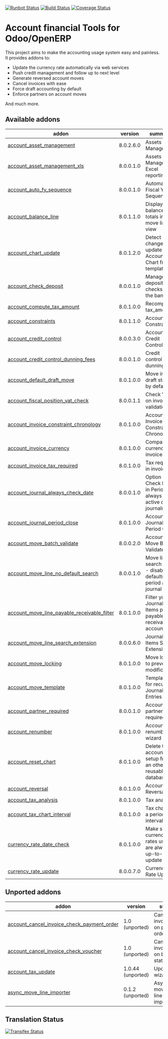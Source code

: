 [![Runbot Status](https://runbot.odoo-community.org/runbot/badge/flat/92/8.0.svg)](https://runbot.odoo-community.org/runbot/repo/github-com-oca-account-financial-tools-92)
[![Build Status](https://travis-ci.org/OCA/account-financial-tools.svg?branch=8.0)](https://travis-ci.org/OCA/account-financial-tools)
[![Coverage Status](https://coveralls.io/repos/OCA/account-financial-tools/badge.png?branch=8.0)](https://coveralls.io/r/OCA/account-financial-tools?branch=8.0)

Account financial Tools for Odoo/OpenERP
========================================

This project aims to make the accounting usage system easy and painless.
It provides addons to:

 - Update the currency rate automatically via web services
 - Push credit management and follow up to next level
 - Generate reversed account moves
 - Cancel invoices with ease
 - Force draft accounting by default
 - Enforce partners on account moves

And much more.

[//]: # (addons)
Available addons
----------------
addon | version | summary
--- | --- | ---
[account_asset_management](account_asset_management/) | 8.0.2.6.0 | Assets Management
[account_asset_management_xls](account_asset_management_xls/) | 8.0.0.1.0 | Assets Management Excel reporting
[account_auto_fy_sequence](account_auto_fy_sequence/) | 8.0.0.1.0 | Automatic Fiscal Year Sequences
[account_balance_line](account_balance_line/) | 8.0.1.1.0 | Display balance totals in move line view
[account_chart_update](account_chart_update/) | 8.0.1.2.0 | Detect changes and update the Account Chart from a template
[account_check_deposit](account_check_deposit/) | 8.0.0.1.0 | Manage deposit of checks to the bank
[account_compute_tax_amount](account_compute_tax_amount/) | 8.0.1.0.0 | Recompute tax_amount
[account_constraints](account_constraints/) | 8.0.1.1.0 | Account Constraints
[account_credit_control](account_credit_control/) | 8.0.0.3.0 | Account Credit Control
[account_credit_control_dunning_fees](account_credit_control_dunning_fees/) | 8.0.0.1.0 | Credit control dunning fees
[account_default_draft_move](account_default_draft_move/) | 8.0.1.0.0 | Move in draft state by default
[account_fiscal_position_vat_check](account_fiscal_position_vat_check/) | 8.0.0.1.1 | Check VAT on invoice validation
[account_invoice_constraint_chronology](account_invoice_constraint_chronology/) | 8.0.1.0.0 | Account Invoice Constraint Chronology
[account_invoice_currency](account_invoice_currency/) | 8.0.1.0.0 | Company currency in invoices
[account_invoice_tax_required](account_invoice_tax_required/) | 8.0.1.0.0 | Tax required in invoice
[account_journal_always_check_date](account_journal_always_check_date/) | 8.0.0.1.0 | Option Check Date in Period always active on journals
[account_journal_period_close](account_journal_period_close/) | 8.0.1.0.0 | Account Journal Period Close
[account_move_batch_validate](account_move_batch_validate/) | 8.0.0.2.0 | Account Move Batch Validate
[account_move_line_no_default_search](account_move_line_no_default_search/) | 8.0.0.1.0 | Move line search view - disable defaults for period and journal
[account_move_line_payable_receivable_filter](account_move_line_payable_receivable_filter/) | 8.0.1.0.0 | Filter your Journal Items per payable and receivable account
[account_move_line_search_extension](account_move_line_search_extension/) | 8.0.0.6.0 | Journal Items Search Extension
[account_move_locking](account_move_locking/) | 8.0.1.0.0 | Move locked to prevent modification
[account_move_template](account_move_template/) | 8.0.1.0.0 | Templates for recurring Journal Entries
[account_partner_required](account_partner_required/) | 8.0.0.1.0 | Account partner required
[account_renumber](account_renumber/) | 8.0.1.0.0 | Account renumber wizard
[account_reset_chart](account_reset_chart/) | 8.0.1.0.0 | Delete the accounting setup from an otherwise reusable database
[account_reversal](account_reversal/) | 8.0.1.0.0 | Account Reversal
[account_tax_analysis](account_tax_analysis/) | 8.0.1.0.0 | Tax analysis
[account_tax_chart_interval](account_tax_chart_interval/) | 8.0.1.0.0 | Tax chart for a period interval
[currency_rate_date_check](currency_rate_date_check/) | 8.0.1.0.0 | Make sure currency rates used are always up-to-update
[currency_rate_update](currency_rate_update/) | 8.0.0.7.0 | Currency Rate Update

Unported addons
---------------
addon | version | summary
--- | --- | ---
[account_cancel_invoice_check_payment_order](account_cancel_invoice_check_payment_order/) | 1.0 (unported) | Cancel invoice, check on payment order
[account_cancel_invoice_check_voucher](account_cancel_invoice_check_voucher/) | 1.0 (unported) | Cancel invoice, check on bank statement
[account_tax_update](account_tax_update/) | 1.0.44 (unported) | Update tax wizard
[async_move_line_importer](async_move_line_importer/) | 0.1.2 (unported) | Asynchronous move/move line CSV importer

[//]: # (end addons)

Translation Status
------------------
[![Transifex Status](https://www.transifex.com/projects/p/OCA-account-financial-tools-8-0/chart/image_png)](https://www.transifex.com/projects/p/OCA-account-financial-tools-8-0)

